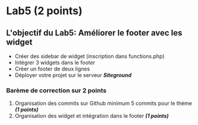 # Lab5 (2 points)

## L\'objectif du Lab5: Améliorer le footer avec les widget

- Créer des sidebar de widget (inscription dans functions.php)
- Intégrer 3 widgets dans le footer
- Créer un footer de deux lignes
- Déployer votre projet sur le serveur **_Siteground_**

### Barème de correction sur 2 points

1. Organisation des commits sur Github minimum 5 commits pour le thème **_(1 points)_**
2. Organisation des widget et intégration dans le footer **_(1 points)_**
